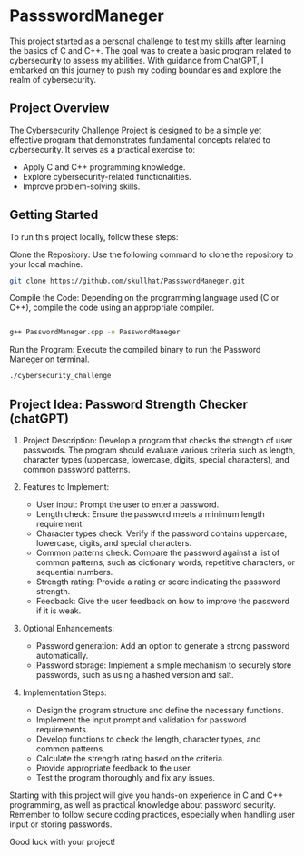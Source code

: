 # PassswordManeger

This project started as a personal challenge to test my skills after learning the basics of C and C++. The goal was to create a basic program related to cybersecurity to assess my abilities. With guidance from ChatGPT, I embarked on this journey to push my coding boundaries and explore the realm of cybersecurity.

## Project Overview
The Cybersecurity Challenge Project is designed to be a simple yet effective program that demonstrates fundamental concepts related to cybersecurity. It serves as a practical exercise to:

- Apply C and C++ programming knowledge.
- Explore cybersecurity-related functionalities.
- Improve problem-solving skills.

## Getting Started
To run this project locally, follow these steps:

Clone the Repository: Use the following command to clone the repository to your local machine.

```bash
git clone https://github.com/skullhat/PassswordManeger.git
```
Compile the Code: Depending on the programming language used (C or C++), compile the code using an appropriate compiler.

```bash

g++ PasswordManeger.cpp -o PasswordManeger
```
Run the Program: Execute the compiled binary to run the Password Maneger on terminal.

```bash
./cybersecurity_challenge
```

## Project Idea: Password Strength Checker (chatGPT)

1. Project Description:
   Develop a program that checks the strength of user passwords. The program should evaluate various criteria such as length, character types (uppercase, lowercase, digits, special characters), and common password patterns.

2. Features to Implement:
   - User input: Prompt the user to enter a password.
   - Length check: Ensure the password meets a minimum length requirement.
   - Character types check: Verify if the password contains uppercase, lowercase, digits, and special characters.
   - Common patterns check: Compare the password against a list of common patterns, such as dictionary words, repetitive characters, or sequential numbers.
   - Strength rating: Provide a rating or score indicating the password strength.
   - Feedback: Give the user feedback on how to improve the password if it is weak.

3. Optional Enhancements:
   - Password generation: Add an option to generate a strong password automatically.
   - Password storage: Implement a simple mechanism to securely store passwords, such as using a hashed version and salt.

4. Implementation Steps:
   - Design the program structure and define the necessary functions.
   - Implement the input prompt and validation for password requirements.
   - Develop functions to check the length, character types, and common patterns.
   - Calculate the strength rating based on the criteria.
   - Provide appropriate feedback to the user.
   - Test the program thoroughly and fix any issues.

Starting with this project will give you hands-on experience in C and C++ programming, as well as practical knowledge about password security. Remember to follow secure coding practices, especially when handling user input or storing passwords.

Good luck with your project!

